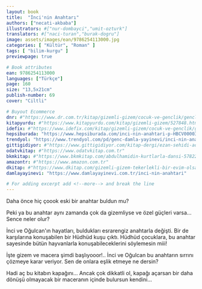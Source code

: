 ```yaml
---
layout: book
title:  "İnci'nin Anahtarı"
authors: ["necati-akbaba"]
illustrators: #["nur-dombayci","umit-ozturk"]
translators: #["naci-turan","burak-dogru"]
image: assets/images/ean/9786254113000.jpg
categories: [ "Kültür", "Roman" ]
tags: [ "bilim-kurgu" ]
previewpage: true

# Book attributes
ean: 9786254113000
languages: ["Türkçe"]
page: 160
size: "13,5x21cm"
publish-number: 69
cover: "Ciltli"

# Buyout Ecommerce
dnr: #"https://www.dr.com.tr/kitap/gizemli-gizem/cocuk-ve-genclik/genclik-10-yas/roman-oyku/urunno=0001857499001"
kitapyurdu: #"https://www.kitapyurdu.com/kitap/gizemli-gizem/527848.html&filter_name=Gizemli+Gizem"
idefix: #"https://www.idefix.com/kitap/gizemli-gizem/cocuk-ve-genclik/genclik-10-yas/roman-oyku/urunno=0001857499001"
hepsiburada: "https://www.hepsiburada.com/inci-nin-anahtari-p-HBCV000037ZQ0U"
trendyol: "https://www.trendyol.com/pd/genc-damla-yayinevi/inci-nin-anahtari-necati-akbaba-9786254113000-p-382005717"
gittigidiyor: #"https://www.gittigidiyor.com/kitap-dergi/ezan-sehidi-adnan-menderes_pdp_732728793"
odatvkitap: #"https://www.odatvkitap.com.tr"
bkmkitap: #"https://www.bkmkitap.com/abdulhamidin-kurtlarla-dansi-578226"
amazontr: #"https://www.amazon.com.tr"
dkitap: #"https://www.dkitap.com/gizemli-gizem-tekerlekli-bir-evim-olsa"
damlayayinevi: "https://www.damlayayinevi.com.tr/inci-nin-anahtari"

# For adding excerpt add <!--more--> and break the line
---
```

Daha önce hiç çoook eski bir anahtar buldun mu?

Peki ya bu anahtar aynı zamanda çok da gizemliyse ve özel güçleri varsa...
Sence neler olur?

İnci ve Oğulcan'ın hayatları, buldukları esrarengiz anahtarla değişti.
Bir de karşılarına konuşabilen bir Hüdhüd kuşu çıktı.
Hüdhüd çocuklara, bu anahtar sayesinde bütün hayvanlarla konuşabileceklerini söylemesin miii!

İşte gizem ve macera şimdi başlıyooor!..
İnci ve Oğulcan bu anahtarın sırrını çözmeye karar veriyor.
Sen de onlara eşlik etmeye ne dersin?

Hadi aç bu kitabın kapağını...
Ancak çok dikkatli ol, kapağı açarsan bir daha dönüşü olmayacak bir maceranın içinde bulursun kendini...
<!--more--> 
